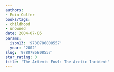```yaml
---
authors:
- Eoin Colfer
books/tags:
- childhood
- unowned
date: 2004-07-05
params:
  isbn13: '9780786808557'
  year: '2002'
slug: '9780786808557'
star_rating: 0
title: 'The Artemis Fowl: The Arctic Incident'
---
```


<!--more-->